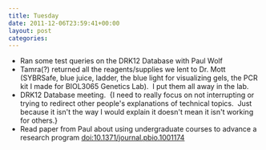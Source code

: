 ```yaml
---
title: Tuesday
date: 2011-12-06T23:59:41+00:00
layout: post
categories:
---
```

  * Ran some test queries on the DRK12 Database with Paul Wolf
  * Tamra(?) returned all the reagents/supplies we lent to Dr. Mott (SYBRSafe, blue juice, ladder, the blue light for visualizing gels, the PCR kit I made for BIOL3065 Genetics Lab).  I put them all away in the lab.
  * DRK12 Database meeting.  {I need to really focus on not interrupting or trying to redirect other people's explanations of technical topics.  Just because it isn't the way I would explain it doesn't mean it isn't working for others.}
  * Read paper from Paul about using undergraduate courses to advance a research program <a href="http://doi.org/10.1371/journal.pbio.1001174">doi:10.1371/journal.pbio.1001174</a>
